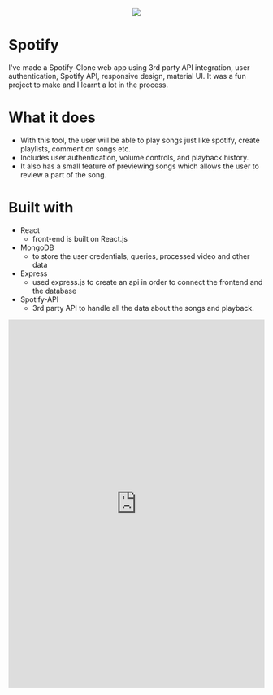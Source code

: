 <p align="center">
  <img src="https://www.scdn.co/i/_global/open-graph-default.png" />
  </p>
  
  # Spotify
  
I've made a Spotify-Clone web app using 3rd party API integration, user authentication, Spotify API, responsive design, material UI. It was a fun project to make and I learnt a lot in the process.

# What it does

* With this tool, the user will be able to play songs just like spotify, create playlists, comment on songs etc.
* Includes user authentication, volume controls, and playback history.
* It also has a small feature of previewing songs which allows the user to review a part of the song.


# Built with
* React
  * front-end is built on React.js
* MongoDB
  * to store the user credentials, queries, processed video and other data
* Express
  * used express.js to create an api in order to connect the frontend and the database
* Spotify-API 
  * 3rd party API to handle all the data about the songs and playback.
 

<iframe src="https://www.linkedin.com/embed/feed/update/urn:li:ugcPost:6794876852344365056" height="724" width="504" frameborder="0" allowfullscreen="" title="Embedded post"></iframe>

